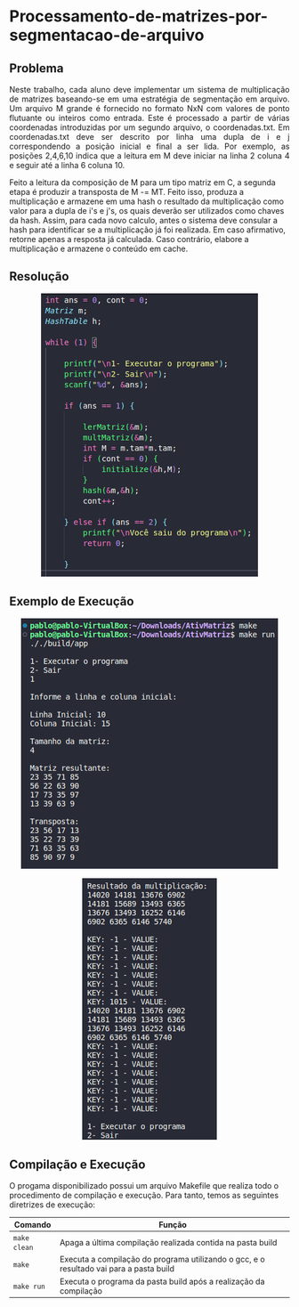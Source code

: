 # Processamento-de-matrizes-por-segmentacao-de-arquivo

<h2> Problema </h2>

<p align="justify">
Neste trabalho, cada aluno deve implementar um sistema de multiplicação de matrizes baseando-se em uma estratégia de segmentação em arquivo. Um arquivo M grande é fornecido no formato NxN com valores de ponto flutuante ou inteiros como entrada. Este é processado a partir de várias coordenadas introduzidas por um segundo arquivo, o coordenadas.txt. Em coordenadas.txt deve ser descrito por linha uma dupla de i e j correspondendo a posição inicial e final a ser lida. Por exemplo, as posições 2,4,6,10 indica que a leitura em M deve iniciar na linha 2 coluna 4 e seguir até a linha 6 coluna 10. 

Feito a leitura da composição de M para um tipo matriz em C, a segunda etapa é produzir a transposta de M -= MT. Feito isso, produza a multiplicação e armazene em uma hash o resultado da multiplicação como valor para a dupla de i's e j's, os quais deverão ser utilizados como chaves da hash. Assim, para cada novo calculo, antes o sistema deve consular a hash para identificar se a multiplicação já foi realizada. Em caso afirmativo, retorne apenas a resposta já calculada. Caso contrário, elabore a multiplicação e armazene o conteúdo em cache. 
</p>

<h2>Resolução</h2>
<p align="center">
  <img src="imagens/Screenshot_3.png">  
</p> 

<h2>Exemplo de Execução</h2>

<p align="center">
  <img src="imagens/Screenshot_1.png">  
</p> 
<p align="center">
  <img src="imagens/Screenshot_2.png">  
</p> 

<h2>Compilação e Execução</h2>

O progama disponibilizado possui um arquivo Makefile que realiza todo o procedimento de compilação e execução. Para tanto, temos as seguintes diretrizes de execução:


| Comando                |  Função                                                                                           |                     
| -----------------------| ------------------------------------------------------------------------------------------------- |
|  `make clean`          | Apaga a última compilação realizada contida na pasta build                                        |
|  `make`                | Executa a compilação do programa utilizando o gcc, e o resultado vai para a pasta build           |
|  `make run`            | Executa o programa da pasta build após a realização da compilação                                 |
